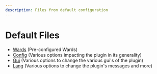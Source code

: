 ```yaml
---
description: Files from default configuration
---
```


# Default Files

* [Wards](wards.md) \(Pre-configured Wards\)
* [Config](config.md) \(Various options impacting the plugin in its generality\)
* [Gui](gui.md) \(Various options to change the various gui's of the plugin\)
* [Lang](lang.md) \(Various options to change the plugin's messages and more\)


